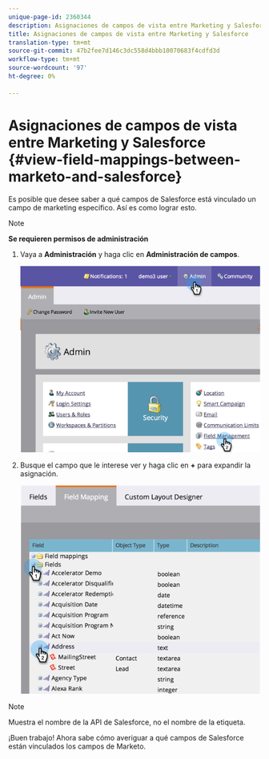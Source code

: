 ```yaml
---
unique-page-id: 2360344
description: Asignaciones de campos de vista entre Marketing y Salesforce - Documentos de marketing - Documentación del producto
title: Asignaciones de campos de vista entre Marketing y Salesforce
translation-type: tm+mt
source-git-commit: 47b2fee7d146c3dc558d4bbb10070683f4cdfd3d
workflow-type: tm+mt
source-wordcount: '97'
ht-degree: 0%

---
```



# Asignaciones de campos de vista entre Marketing y Salesforce {#view-field-mappings-between-marketo-and-salesforce}

Es posible que desee saber a qué campos de Salesforce está vinculado un campo de marketing específico. Así es como lograr esto.

>[!NOTE]
>
>**Se requieren permisos de administración**

1. Vaya a **Administración** y haga clic en **Administración de campos**.

   ![](assets/image2014-9-19-9-3a54-3a26.png)

1. Busque el campo que le interese ver y haga clic en **+** para expandir la asignación.

   ![](assets/image2014-9-19-9-3a54-3a34.png)

>[!NOTE]
>
>Muestra el nombre de la API de Salesforce, no el nombre de la etiqueta.

¡Buen trabajo! Ahora sabe cómo averiguar a qué campos de Salesforce están vinculados los campos de Marketo.